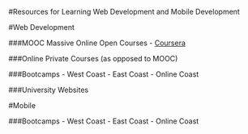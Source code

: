 #Resources for Learning Web Development and Mobile Development

#Web Development

###MOOC Massive Online Open Courses
	- [Coursera](http://www.coursera.com)

###Online Private Courses (as opposed to MOOC)

###Bootcamps
	- West Coast
	- East Coast
	- Online Coast

###University Websites

#Mobile

###Bootcamps
	- West Coast
	- East Coast
	- Online Coast